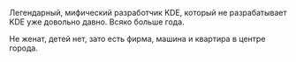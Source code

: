 Легендарный, мифический разработчик KDE, который не разрабатывает KDE
уже довольно давно. Всяко больше года.

Не женат, детей нет, зато есть фирма, машина и квартира в центре города.